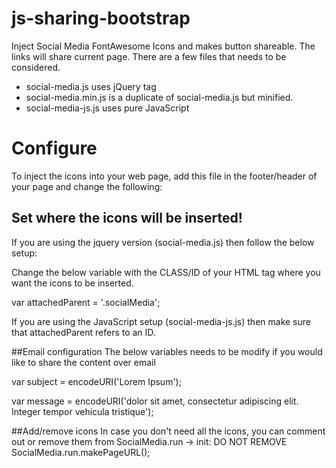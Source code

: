 # js-sharing-bootstrap
Inject Social Media FontAwesome Icons and makes button shareable. The links will share current page.
There are a few files that needs to be considered.

- social-media.js uses jQuery tag
- social-media.min.js is a duplicate of social-media.js but minified.
- social-media-js.js uses pure JavaScript

# Configure
To inject the icons into your web page, add this file in the footer/header of your page and change the following:

## Set where the icons will be inserted!
If you are using the jquery version (social-media.js) then follow the below setup:

Change the below variable with the CLASS/ID of your HTML tag where you want the icons to be inserted.

var attachedParent = '.socialMedia';


If you are using the JavaScript setup (social-media-js.js) then make sure that attachedParent refers to an ID.

##Email configuration 
The below variables needs to be modify if you would like to share the content over email

var subject = encodeURI('Lorem Ipsum');

var message = encodeURI('dolor sit amet, consectetur adipiscing elit. Integer tempor vehicula tristique');


##Add/remove icons
In case you don't need all the icons, you can comment out or remove them from SocialMedia.run -> init:
DO NOT REMOVE SocialMedia.run.makePageURL();
